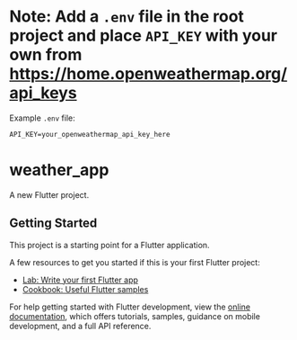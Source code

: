 # Note: Add a `.env` file in the root project and place `API_KEY` with your own from https://home.openweathermap.org/api_keys

Example `.env` file:

```
API_KEY=your_openweathermap_api_key_here
```

# weather_app

A new Flutter project.

## Getting Started

This project is a starting point for a Flutter application.

A few resources to get you started if this is your first Flutter project:

- [Lab: Write your first Flutter app](https://docs.flutter.dev/get-started/codelab)
- [Cookbook: Useful Flutter samples](https://docs.flutter.dev/cookbook)

For help getting started with Flutter development, view the
[online documentation](https://docs.flutter.dev/), which offers tutorials,
samples, guidance on mobile development, and a full API reference.
